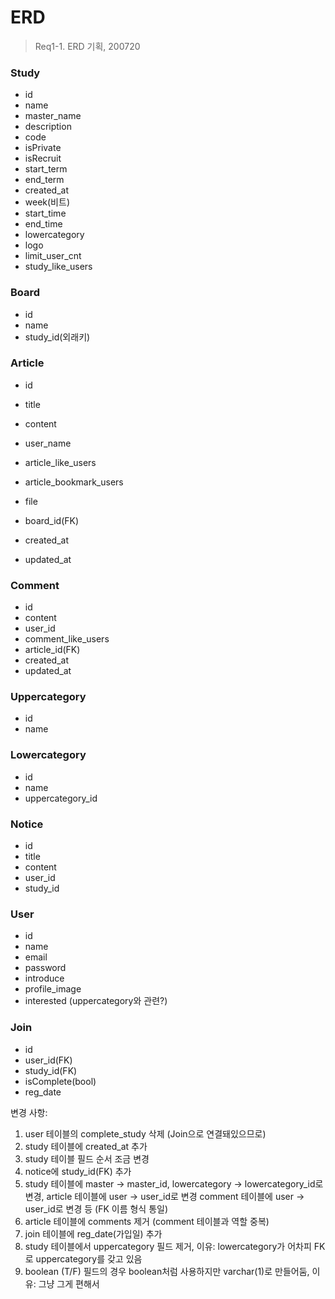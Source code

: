 ﻿# ERD 

> Req1-1. ERD 기획, 200720



### Study

- id
- name
- master_name
- description
- code
- isPrivate
- isRecruit
- start_term
- end_term
- created_at
- week(비트)
- start_time
- end_time
- lowercategory
- logo
- limit_user_cnt
- study_like_users



### Board

- id
- name
- study_id(외래키)



### Article

- id

- title

- content

- user_name

- article_like_users

- article_bookmark_users

- file

- board_id(FK)

- created_at

- updated_at

  

### Comment

- id
- content
- user_id
- comment_like_users
- article_id(FK)
- created_at
- updated_at



### Uppercategory

- id
- name



### Lowercategory

- id
- name
- uppercategory_id



### Notice

- id
- title
- content
- user_id
- study_id



### User

- id
- name
- email
- password
- introduce
- profile_image
- interested (uppercategory와 관련?)



### Join

- id
- user_id(FK)
- study_id(FK)
- isComplete(bool)
- reg_date




변경 사항:
1. user 테이블의 complete_study 삭제 (Join으로 연결돼있으므로)
2. study 테이블에 created_at 추가
3. study 테이블 필드 순서 조금 변경
4. notice에 study_id(FK) 추가
5. study 테이블에 master -> master_id, lowercategory -> lowercategory_id로 변경, article 테이블에 user -> user_id로 변경 comment 테이블에 user -> user_id로 변경 등 (FK 이름 형식 통일)
6. article 테이블에 comments 제거 (comment 테이블과 역할 중복)
7. join 테이블에 reg_date(가입일) 추가
8. study 테이블에서 uppercategory 필드 제거, 이유: lowercategory가 어차피 FK로 uppercategory를 갖고 있음
9. boolean (T/F) 필드의 경우 boolean처럼 사용하지만 varchar(1)로 만들어둠, 이유: 그냥 그게 편해서
